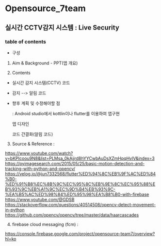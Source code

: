# Opensource_7team

## 실시간 CCTV감지 시스템 : Live Security

### table of contents
* 구성
1. Aim & Background - PPT(앱 개요)

2. Contents
- 실시간 감지 시스템(CCTV) 코드
- 감지 --> 알림 코드
- 향후 계획 및 수정해야할 점
 
     : Android studio에서 kottlin이나 flutter를 이용하여 앱구현
     
    앱 디자인
    
    코드 간결화(알림 코드)
3. Source & Reference : 

https://www.youtube.com/watch?v=bKPIcoou9N8&list=PLMsa_0kAjjrd8hYYCwbAuDsXZmHpqHvlV&index=3
https://pyimagesearch.com/2015/05/25/basic-motion-detection-and-tracking-with-python-and-opencv/
https://velog.io/@jun7332568/flutter%ED%94%8C%EB%9F%AC%ED%84%B0-%ED%91%B8%EC%8B%9C%EC%95%8C%EB%9E%8C%EC%95%88%EB%93%9C%EB%A1%9C%EC%9D%B4%EB%93%9C-%EA%B5%AC%ED%98%84%ED%95%98%EA%B8%B0-with-firebase
https://www.youtube.com/@GDSB
https://stackoverflow.com/questions/40514508/opencv-detect-movement-in-python
https://github.com/opencv/opencv/tree/master/data/haarcascades

4. firebase cloud messaging (fcm) : 

https://console.firebase.google.com/project/opensource-team7/overview?hl=ko
